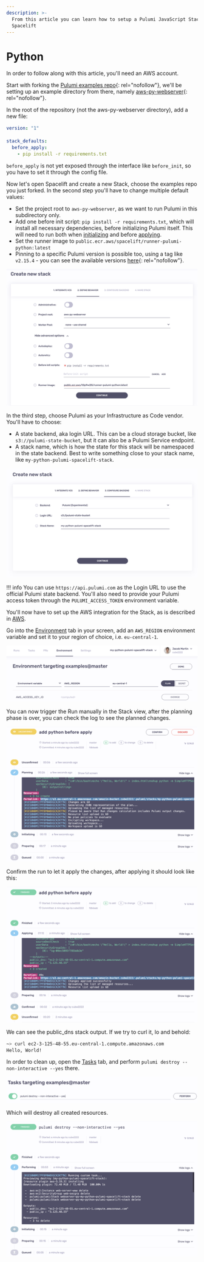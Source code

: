 ```yaml
---
description: >-
  From this article you can learn how to setup a Pulumi JavaScript Stack in
  Spacelift
---
```


# Python

In order to follow along with this article, you'll need an AWS account.

Start with forking the [Pulumi examples repo](https://github.com/pulumi/examples){: rel="nofollow"}, we'll be setting up an example directory from there, namely [aws-py-webserver](https://github.com/pulumi/examples/tree/master/aws-py-webserver){: rel="nofollow"}.

In the root of the repository (not the aws-py-webserver directory), add a new file:

```yaml title=".spacelift/config.yml"
version: "1"

stack_defaults:
  before_apply:
    - pip install -r requirements.txt
```

`before_apply` is not yet exposed through the interface like `before_init`, so you have to set it through the config file.

Now let's open Spacelift and create a new Stack, choose the examples repo you just forked. In the second step you'll have to change multiple default values:

- Set the project root to `aws-py-webserver`, as we want to run Pulumi in this subdirectory only.
- Add one before init script: `pip install -r requirements.txt`, which will install all necessary dependencies, before initializing Pulumi itself. This will need to run both when [initializing](../../../concepts/run/README.md#initializing) and before [applying](../../../concepts/run/README.md#applying).
- Set the runner image to `public.ecr.aws/spacelift/runner-pulumi-python:latest`
- Pinning to a specific Pulumi version is possible too, using a tag like `v2.15.4` - you can see the available versions [here](https://gallery.ecr.aws/spacelift/runner-pulumi-python){: rel="nofollow"}.

![Define behavior.](<../../../assets/screenshots/image (44).png>)

In the third step, choose Pulumi as your Infrastructure as Code vendor. You'll have to choose:

- A state backend, aka login URL. This can be a cloud storage bucket, like `s3://pulumi-state-bucket`, but it can also be a Pulumi Service endpoint.
- A stack name, which is how the state for this stack will be namespaced in the state backend. Best to write something close to your stack name, like `my-python-pulumi-spacelift-stack`.

![Configure backend.](<../../../assets/screenshots/image (34).png>)

!!! info
    You can use `https://api.pulumi.com` as the Login URL to use the official Pulumi state backend. You'll also need to provide your Pulumi access token through the `PULUMI_ACCESS_TOKEN` environment variable.

You'll now have to set up the AWS integration for the Stack, as is described in [AWS](../../../integrations/cloud-providers/aws.md#setting-up-aws-integration).

Go into the [Environment](../../../concepts/configuration/environment.md) tab in your screen, add an `AWS_REGION` environment variable and set it to your region of choice, i.e. `eu-central-1`.

![Configure environment.](<../../../assets/screenshots/image (24).png>)

You can now trigger the Run manually in the Stack view, after the planning phase is over, you can check the log to see the planned changes.

![Pending confirmation.](<../../../assets/screenshots/image (13).png>)

Confirm the run to let it apply the changes, after applying it should look like this:

![Applied](<../../../assets/screenshots/image (14).png>)

We can see the public\_dns stack output. If we try to curl it, lo and behold:

```bash
~> curl ec2-3-125-48-55.eu-central-1.compute.amazonaws.com
Hello, World!
```

In order to clean up, open the [Tasks](../../../concepts/run/task.md) tab, and perform `pulumi destroy --non-interactive --yes` there.

![Performing cleanup task.](<../../../assets/screenshots/image (5).png>)

Which will destroy all created resources.

![Destruction complete.](<../../../assets/screenshots/image (15).png>)
